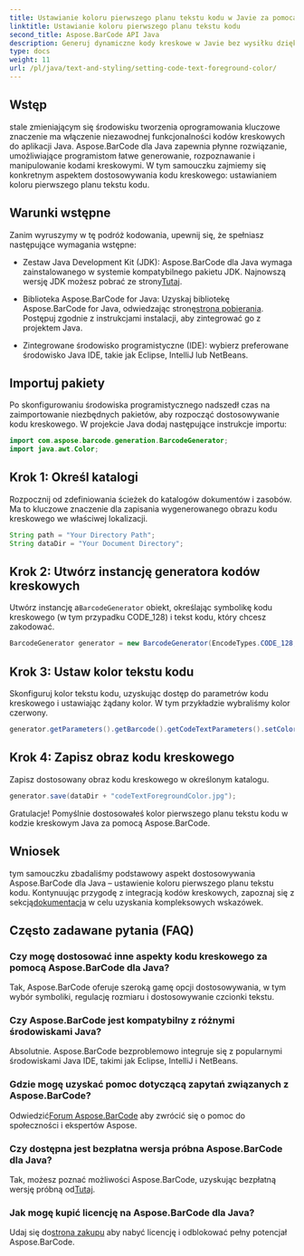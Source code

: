 ```yaml
---
title: Ustawianie koloru pierwszego planu tekstu kodu w Javie za pomocą Aspose.BarCode
linktitle: Ustawianie koloru pierwszego planu tekstu kodu
second_title: Aspose.BarCode API Java
description: Generuj dynamiczne kody kreskowe w Javie bez wysiłku dzięki Aspose.BarCode. Z łatwością dostosuj kolor pierwszego planu tekstu kodu, korzystając z naszego przewodnika krok po kroku.
type: docs
weight: 11
url: /pl/java/text-and-styling/setting-code-text-foreground-color/
---
```


## Wstęp
stale zmieniającym się środowisku tworzenia oprogramowania kluczowe znaczenie ma włączenie niezawodnej funkcjonalności kodów kreskowych do aplikacji Java. Aspose.BarCode dla Java zapewnia płynne rozwiązanie, umożliwiające programistom łatwe generowanie, rozpoznawanie i manipulowanie kodami kreskowymi. W tym samouczku zajmiemy się konkretnym aspektem dostosowywania kodu kreskowego: ustawianiem koloru pierwszego planu tekstu kodu.

## Warunki wstępne
Zanim wyruszymy w tę podróż kodowania, upewnij się, że spełniasz następujące wymagania wstępne:

-  Zestaw Java Development Kit (JDK): Aspose.BarCode dla Java wymaga zainstalowanego w systemie kompatybilnego pakietu JDK. Najnowszą wersję JDK możesz pobrać ze strony[Tutaj](https://www.oracle.com/java/technologies/javase-downloads.html).

-  Biblioteka Aspose.BarCode for Java: Uzyskaj bibliotekę Aspose.BarCode for Java, odwiedzając stronę[strona pobierania](https://releases.aspose.com/barcode/java/). Postępuj zgodnie z instrukcjami instalacji, aby zintegrować go z projektem Java.

- Zintegrowane środowisko programistyczne (IDE): wybierz preferowane środowisko Java IDE, takie jak Eclipse, IntelliJ lub NetBeans.

## Importuj pakiety
Po skonfigurowaniu środowiska programistycznego nadszedł czas na zaimportowanie niezbędnych pakietów, aby rozpocząć dostosowywanie kodu kreskowego. W projekcie Java dodaj następujące instrukcje importu:

```java
import com.aspose.barcode.generation.BarcodeGenerator;
import java.awt.Color;
```

## Krok 1: Określ katalogi
Rozpocznij od zdefiniowania ścieżek do katalogów dokumentów i zasobów. Ma to kluczowe znaczenie dla zapisania wygenerowanego obrazu kodu kreskowego we właściwej lokalizacji.

```java
String path = "Your Directory Path";
String dataDir = "Your Document Directory";
```

## Krok 2: Utwórz instancję generatora kodów kreskowych
 Utwórz instancję a`BarcodeGenerator` obiekt, określając symbolikę kodu kreskowego (w tym przypadku CODE_128) i tekst kodu, który chcesz zakodować.

```java
BarcodeGenerator generator = new BarcodeGenerator(EncodeTypes.CODE_128, "12345678");
```

## Krok 3: Ustaw kolor tekstu kodu
Skonfiguruj kolor tekstu kodu, uzyskując dostęp do parametrów kodu kreskowego i ustawiając żądany kolor. W tym przykładzie wybraliśmy kolor czerwony.

```java
generator.getParameters().getBarcode().getCodeTextParameters().setColor(Color.RED);
```

## Krok 4: Zapisz obraz kodu kreskowego
Zapisz dostosowany obraz kodu kreskowego w określonym katalogu.

```java
generator.save(dataDir + "codeTextForegroundColor.jpg");
```

Gratulacje! Pomyślnie dostosowałeś kolor pierwszego planu tekstu kodu w kodzie kreskowym Java za pomocą Aspose.BarCode.

## Wniosek
 tym samouczku zbadaliśmy podstawowy aspekt dostosowywania Aspose.BarCode dla Java – ustawienie koloru pierwszego planu tekstu kodu. Kontynuując przygodę z integracją kodów kreskowych, zapoznaj się z sekcją[dokumentacja](https://reference.aspose.com/barcode/java/) w celu uzyskania kompleksowych wskazówek.

## Często zadawane pytania (FAQ)

### Czy mogę dostosować inne aspekty kodu kreskowego za pomocą Aspose.BarCode dla Java?
Tak, Aspose.BarCode oferuje szeroką gamę opcji dostosowywania, w tym wybór symboliki, regulację rozmiaru i dostosowywanie czcionki tekstu.

### Czy Aspose.BarCode jest kompatybilny z różnymi środowiskami Java?
Absolutnie. Aspose.BarCode bezproblemowo integruje się z popularnymi środowiskami Java IDE, takimi jak Eclipse, IntelliJ i NetBeans.

### Gdzie mogę uzyskać pomoc dotyczącą zapytań związanych z Aspose.BarCode?
 Odwiedzić[Forum Aspose.BarCode](https://forum.aspose.com/c/barcode/13) aby zwrócić się o pomoc do społeczności i ekspertów Aspose.

### Czy dostępna jest bezpłatna wersja próbna Aspose.BarCode dla Java?
 Tak, możesz poznać możliwości Aspose.BarCode, uzyskując bezpłatną wersję próbną od[Tutaj](https://releases.aspose.com/).

### Jak mogę kupić licencję na Aspose.BarCode dla Java?
 Udaj się do[strona zakupu](https://purchase.aspose.com/buy) aby nabyć licencję i odblokować pełny potencjał Aspose.BarCode.


